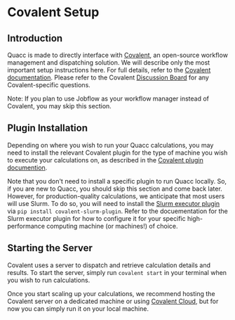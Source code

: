 # Covalent Setup

## Introduction

Quacc is made to directly interface with [Covalent](https://github.com/AgnostiqHQ/covalent), an open-source workflow management and dispatching solution. We will describe only the most important setup instructions here. For full details, refer to the [Covalent documentation](https://covalent.readthedocs.io/en/latest/index.html). Please refer to the Covalent [Discussion Board](https://github.com/AgnostiqHQ/covalent/discussions) for any Covalent-specific questions.

Note: If you plan to use Jobflow as your workflow manager instead of Covalent, you may skip this section.

## Plugin Installation

Depending on where you wish to run your Quacc calculations, you may need to install the relevant Covalent plugin for the type of machine you wish to execute your calculations on, as described in the [Covalent plugin documention](https://covalent.readthedocs.io/en/latest/plugins.html).

Note that you don't need to install a specific plugin to run Quacc locally. So, if you are new to Quacc, you should skip this section and come back later. However, for production-quality calculations, we anticipate that most users will use Slurm. To do so, you will need to install the [Slurm executor plugin](https://covalent.readthedocs.io/en/latest/api/executors/slurm.html) via `pip install covalent-slurm-plugin`. Refer to the docuementation for the Slurm executor plugin for how to configure it for your specific high-performance computing machine (or machines!) of choice.

## Starting the Server

Covalent uses a server to dispatch and retrieve calculation details and results. To start the server, simply run `covalent start` in your terminal when you wish to run calculations.

Once you start scaling up your calculations, we recommend hosting the Covalent server on a dedicated machine or using [Covalent Cloud](https://www.covalent.xyz/cloud/), but for now you can simply run it on your local machine.
